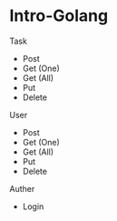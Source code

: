 # Intro-Golang
 
Task
- Post
- Get (One)
- Get (All)
- Put
- Delete

User
- Post
- Get (One)
- Get (All)
- Put
- Delete

Auther
 - Login
